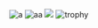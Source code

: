 ![a](https://github-profile-summary-cards.vercel.app/api/cards/profile-details?username=kawasawa&theme=dracula)
![aa](http://github-profile-summary-cards.vercel.app/api/cards/repos-per-language?username=kawasawa&theme=dracula)
![](http://github-profile-summary-cards.vercel.app/api/cards/stats?username=kawasawa&theme=dracula)
![trophy](https://github-profile-trophy.vercel.app/?username=kawasawa&theme=dracula&no-frame=true&margin-h=5&margin-w=5&column=6&title=MultiLanguage,Commits,Experience,PullRequest,Repositories,Followers)
